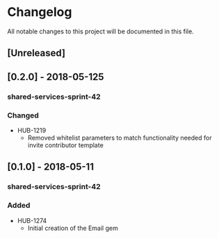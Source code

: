# Changelog
All notable changes to this project will be documented in this file.

## [Unreleased]

## [0.2.0] - 2018-05-125
### shared-services-sprint-42
### Changed
  - HUB-1219
    - Removed whitelist parameters to match functionality needed for invite contributor template

## [0.1.0] - 2018-05-11
### shared-services-sprint-42
### Added
  - HUB-1274
    - Initial creation of the Email gem
